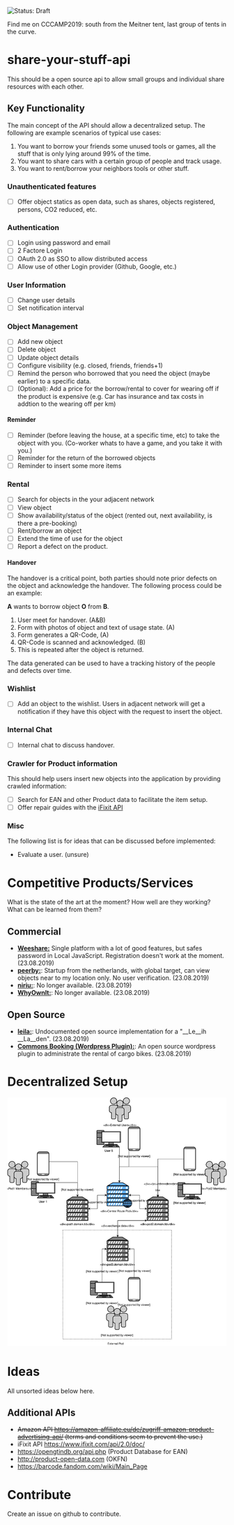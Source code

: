 ![Status: Draft](https://img.shields.io/badge/Status-DRAFT-blue)

Find me on CCCAMP2019: south from the Meitner tent, last group of tents in the curve.

# share-your-stuff-api
This should be a open source api to allow small groups and individual share resources with each other.

## Key Functionality
The main concept of the API should allow a decentralized setup. The following are example scenarios of typical use cases:
1. You want to borrow your friends some unused tools or games, all the stuff that is only lying around 99% of the time.
2. You want to share cars with a certain group of people and track usage.
3. You want to rent/borrow your neighbors tools or other stuff.

### Unauthenticated features
- [ ] Offer object statics as open data, such as shares, objects registered, persons, CO2 reduced, etc.

### Authentication
- [ ] Login using password and email
- [ ] 2 Factore Login
- [ ] OAuth 2.0 as SSO to allow distributed access
- [ ] Allow use of other Login provider (Github, Google, etc.)

### User Information
- [ ] Change user details
- [ ] Set notification interval

### Object Management
- [ ] Add new object
- [ ] Delete object
- [ ] Update object details
- [ ] Configure visibility (e.g. closed, friends, friends+1)
- [ ] Remind the person who borrowed that you need the object (maybe earlier) to a specific data.
- [ ] (Optional): Add a price for the borrow/rental to cover for wearing off if the product is expensive (e.g. Car has insurance and tax costs in addtion to the wearing off per km)

#### Reminder
- [ ] Reminder (before leaving the house, at a specific time, etc) to take the object with you. (Co-worker whats to have a game, and you take it with you.)
- [ ] Reminder for the return of the borrowed objects
- [ ] Reminder to insert some more items

### Rental
- [ ] Search for objects in the your adjacent network
- [ ] View object
- [ ] Show availability/status of the object (rented out, next availability, is there a pre-booking)
- [ ] Rent/borrow an object
- [ ] Extend the time of use for the object
- [ ] Report a defect on the product.

#### Handover
The handover is a critical point, both parties should note prior defects on the object and acknowledge the handover. The following process could be an example:

__A__ wants to borrow object __O__ from __B__.
1. User meet for handover. (A&B)
2. Form with photos of object and text of usage state. (A)
3. Form generates a QR-Code, (A)
4. QR-Code is scanned and acknowledged. (B)
5. This is repeated after the object is returned.

The data generated can be used to have a tracking history of the people and defects over time.

### Wishlist
- [ ] Add an object to the wishlist. Users in adjacent network will get a notification if they have this object with the request to insert the object.

### Internal Chat
- [ ] Internal chat to discuss handover.

### Crawler for Product information
This should help users insert new objects into the application by providing crawled information:
- [ ] Search for EAN and other Product data to facilitate the item setup.
- [ ] Offer repair guides with the [iFixit API](https://www.ifixit.com/api/2.0/doc/)

### Misc
The following list is for ideas that can be discussed before implemented:
- Evaluate a user. (unsure)


# Competitive Products/Services
What is the state of the art at the moment? How well are they working? What can be learned from them?

## Commercial

- [__Weeshare:__](https://weeshare.com/app) Single platform with a lot of good features, but safes password in Local JavaScript. Registration doesn't work at the moment. (23.08.2019)
- [__peerby:__](https://www.peerby.com/one): Startup from the netherlands, with global target, can view objects near to my location only. No user verification. (23.08.2019)
- [__niriu:__](#url_unavailable): No longer available. (23.08.2019)
- [__WhyOwnIt:__](#url_unavailable): No longer available. (23.08.2019)

## Open Source
- [__leila:__](https://github.com/achimbo/leila/tree/master/leila): Undocumented open source implementation for a "__Le__ih __La__den". (23.08.2019)
- [__Commons Booking (Wordpress Plugin):__](https://github.com/wielebenwir/commons-booking): An open source wordpress plugin to administrate the rental of cargo bikes. (23.08.2019)

# Decentralized Setup
![Decentralized Setup](img/Decentralized-Setup.svg)



# Ideas
All unsorted ideas below here.

## Additional APIs
- <strike>Amazon API https://amazon-affiliate.eu/de/zugriff-amazon-product-advertising-api/ (terms and conditions seem to prevent the use.)</strike>
- iFixit API https://www.ifixit.com/api/2.0/doc/
- https://opengtindb.org/api.php (Product Database for EAN)
- http://product-open-data.com (OKFN)
- https://barcode.fandom.com/wiki/Main_Page

# Contribute
Create an issue on github to contribute.
